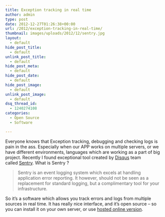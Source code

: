 ```yaml
---
title: Exception tracking in real time
author: admin
type: post
date: 2012-12-27T01:26:38+00:00
url: /2012/exception-tracking-in-real-time/
thumbnail: images/uploads/2012/12/sentry.jpg
layout:
  - default
hide_post_title:
  - default
unlink_post_title:
  - default
hide_post_meta:
  - default
hide_post_date:
  - default
hide_post_image:
  - default
unlink_post_image:
  - default
dsq_thread_id:
  - 1240274108
categories:
  - Open Source
  - Software

---
```

Everyone knows that Exception tracking, debugging and checking logs is pain in the ass. Especially when our APP works on multiple servers, or we have different environments, languages which are working as a part of big project. Recently I found exceptional tool created by [Disqus](http://disqus.com/) team called [Sentry](https://getsentry.com/signup/r_D1MT/). What is Sentry ?

<!--more-->

> Sentry is an event logging system which excels at handling application error reporting. It however, should not be seen as a replacement for standard logging, but a complimentary tool for your infrastructure.

So it’s a software which allows you track errors and logs from multiple sources in real time. It has really nice interface, and it’s open source – so you can install it on your own server, or use [hosted online version](https://getsentry.com/signup/r_D1MT/).